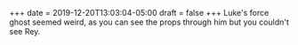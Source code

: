 +++
date = 2019-12-20T13:03:04-05:00
draft = false
+++
Luke's force ghost seemed weird, as you can see the props through him but you couldn't see Rey.